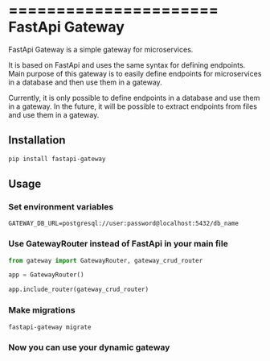 ======================
FastApi Gateway
======================

FastApi Gateway is a simple gateway for microservices.

It is based on FastApi and uses the same syntax for defining endpoints.
Main purpose of this gateway is to easily define endpoints for microservices in a database and then use them in a gateway.

Currently, it is only possible to define endpoints in a database and use them in a gateway.
In the future, it will be possible to extract endpoints from files and use them in a gateway.

## Installation

```bash
pip install fastapi-gateway
```

## Usage

### Set environment variables

```TEXT
GATEWAY_DB_URL=postgresql://user:password@localhost:5432/db_name
```

### Use GatewayRouter instead of FastApi in your main file

```python
from gateway import GatewayRouter, gateway_crud_router

app = GatewayRouter()

app.include_router(gateway_crud_router)

```

### Make migrations

```bash
fastapi-gateway migrate
```

### Now you can use your dynamic gateway
